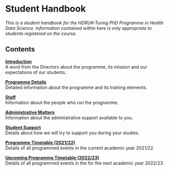 # Student Handbook

*This is a student handbook for the HDRUK-Turing PhD Programme in Health Data Science. Information contained within here is only appropriate to students registered on the course.*


## Contents

[**Introduction**](course_docs/introduction.md)  
A word from the Directors about the programme, its mission and our expectations of our students.

[**Programme Details**](course_docs/programme/programme.md)  
Detailed information about the programme and its training elements.

[**Staff**](course_docs/staff.md)  
Information about the people who run the programme.

[**Administrative Matters**](course_docs/admin.md)  
Information about the administrative support available to you.

[**Student Support**](course_docs/support.md)  
Details about how we will try to support you during your studies.

[**Programme Timetable (2021/22)**](course_docs/timetable.md)  
Details of all programmed events in the current academic year 2021/22.

[**Upcoming Programme Timetable (2022/23)**](course_docs/timetable2223.md)  
Details of all programmed events in the for the next academic year 2022/23.
